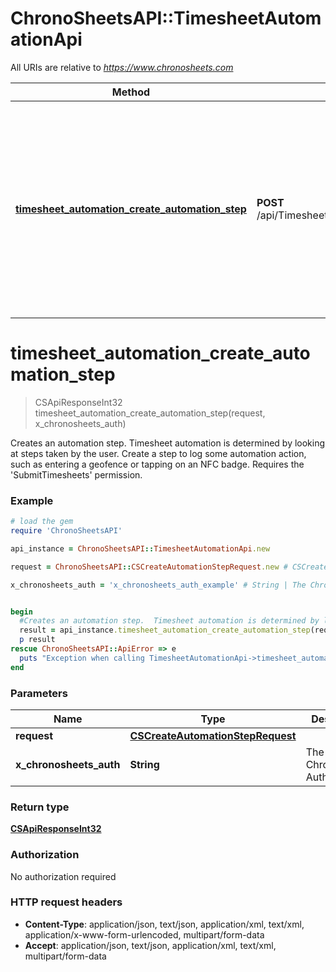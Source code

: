 # ChronoSheetsAPI::TimesheetAutomationApi

All URIs are relative to *https://www.chronosheets.com*

Method | HTTP request | Description
------------- | ------------- | -------------
[**timesheet_automation_create_automation_step**](TimesheetAutomationApi.md#timesheet_automation_create_automation_step) | **POST** /api/TimesheetAutomation/CreateAutomationStep | Creates an automation step.  Timesheet automation is determined by looking at steps taken by the user.  Create a step to log some automation action, such as entering a geofence or tapping on an NFC badge.  Requires the &#39;SubmitTimesheets&#39; permission.


# **timesheet_automation_create_automation_step**
> CSApiResponseInt32 timesheet_automation_create_automation_step(request, x_chronosheets_auth)

Creates an automation step.  Timesheet automation is determined by looking at steps taken by the user.  Create a step to log some automation action, such as entering a geofence or tapping on an NFC badge.  Requires the 'SubmitTimesheets' permission.

### Example
```ruby
# load the gem
require 'ChronoSheetsAPI'

api_instance = ChronoSheetsAPI::TimesheetAutomationApi.new

request = ChronoSheetsAPI::CSCreateAutomationStepRequest.new # CSCreateAutomationStepRequest | 

x_chronosheets_auth = 'x_chronosheets_auth_example' # String | The ChronoSheets Auth Token


begin
  #Creates an automation step.  Timesheet automation is determined by looking at steps taken by the user.  Create a step to log some automation action, such as entering a geofence or tapping on an NFC badge.  Requires the 'SubmitTimesheets' permission.
  result = api_instance.timesheet_automation_create_automation_step(request, x_chronosheets_auth)
  p result
rescue ChronoSheetsAPI::ApiError => e
  puts "Exception when calling TimesheetAutomationApi->timesheet_automation_create_automation_step: #{e}"
end
```

### Parameters

Name | Type | Description  | Notes
------------- | ------------- | ------------- | -------------
 **request** | [**CSCreateAutomationStepRequest**](CSCreateAutomationStepRequest.md)|  | 
 **x_chronosheets_auth** | **String**| The ChronoSheets Auth Token | 

### Return type

[**CSApiResponseInt32**](CSApiResponseInt32.md)

### Authorization

No authorization required

### HTTP request headers

 - **Content-Type**: application/json, text/json, application/xml, text/xml, application/x-www-form-urlencoded, multipart/form-data
 - **Accept**: application/json, text/json, application/xml, text/xml, multipart/form-data



